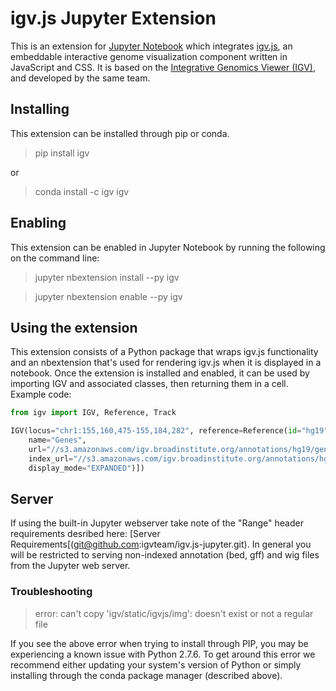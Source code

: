 # igv.js Jupyter Extension

This is an extension for [Jupyter Notebook](http://jupyter.org/) which integrates [igv.js](http://igv.org/doc/doc.html), 
an embeddable interactive genome visualization component written in JavaScript and CSS. 
It is based on the [Integrative Genomics Viewer (IGV)](http://igv.org/), and developed by the same team. 

## Installing

This extension can be installed through pip or conda.

> pip install igv

or 

> conda install -c igv igv

## Enabling

This extension can be enabled in Jupyter Notebook by running the following on the command line:

> jupyter nbextension install --py igv

> jupyter nbextension enable --py igv

## Using the extension

This extension consists of a Python package that wraps igv.js functionality and an nbextension that's used for rendering 
igv.js when it is displayed in a notebook. Once the extension is installed and enabled, it can be used by importing IGV 
and associated classes, then returning them in a cell. Example code:

```python
from igv import IGV, Reference, Track

IGV(locus="chr1:155,160,475-155,184,282", reference=Reference(id="hg19"), tracks=[Track(
    name="Genes", 
    url="//s3.amazonaws.com/igv.broadinstitute.org/annotations/hg19/genes/gencode.v18.collapsed.bed",
    index_url="//s3.amazonaws.com/igv.broadinstitute.org/annotations/hg19/genes/gencode.v18.collapsed.bed.idx", 
    display_mode="EXPANDED")])
```

## Server

If using the built-in Jupyter webserver take note of the "Range" header requirements desribed here: [Server Requirements[(git@github.com:igvteam/igv.js-jupyter.git).
In general you will be restricted to serving non-indexed annotation (bed, gff) and wig files from the Jupyter web server.

### Troubleshooting

> error: can't copy 'igv/static/igvjs/img': doesn't exist or not a regular file

If you see the above error when trying to install through PIP, you may be experiencing a known issue with Python 2.7.6.
To get around this error we recommend either updating your system's version of Python or simply installing through the 
conda package manager (described above).
